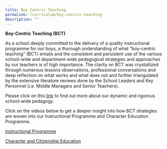 ```yaml
---
title: Boy Centric Teaching
permalink: /curriculum/boy-centric-teaching
description: ""
---
```

**Boy-Centric Teaching (BCT)**

As a school deeply committed to the delivery of a quality instructional programme for our boys, a thorough understanding of what “boy-centric teaching” (BCT) entails and the consistent and persistent use of the various school-wide and department-wide pedagogical strategies and approaches by our teachers is of high importance. The clarity on BCT was crystallized through numerous lessons observations, professional conversations and deep reflection on what works and what does not and further triangulated by the extensive literature reviews done by the School Leaders and Key Personnel (i.e. Middle Managers and Senior Teachers).

Please click on this [link](https://drive.google.com/file/d/1FeEg_j7Qd1a7rfeyfVoNBtW6ZaoVPBbH/view) to find out more about our dynamic and rigorous school-wide pedagogy.

Click on the videos below to get a deeper insight into how BCT strategies are woven into our Instructional Programme and Character Education Programme.

[Instructional Programme](https://drive.google.com/file/d/0B6d6pDl4wWGPT2ZXbTA4YldvQTQ/view?usp=drive_web)

[Character and Citizenship Education](https://drive.google.com/file/d/0B6d6pDl4wWGPSWVZR3pJblFxVk0/view?usp=drive_web)
